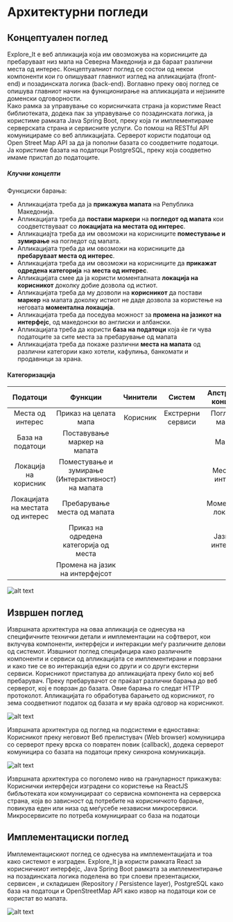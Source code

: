 # Архитектурни погледи
## Концептуален поглед

Explore_It е веб апликација која им овозможува на корисниците да пребаруваат низ мапа на Северна Македонија и да бараат различни места од интерес. Концептуалниот поглед се состои од некои компоненти кои го опишуваат главниот изглед на апликацијата (front-end) и позадинската логика (back-end). Воглавно преку овој поглед се опишува главниот начин на функционирање на апликацијата и нејзините доменски одговорности.  
Како рамка за управување со корисничката страна ја користиме React библиотеката, додека пак за управување со позадинската логика, ја користиме рамката Java Spring Boot, преку која ги имплементираме серверската страна и сервисните услуги. Со помош на RESTful API комуницираме со веб апликацијата. Серверот користи податоци од Open Street Map API за да ја пополни базата со соодветните податоци. Ја користиме базата на податоци PostgreSQL, преку која соодветно имаме пристап до податоците. 
##### Клучни концепти
Функциски барања:
-	Апликацијата треба да ја **прикажува мапата** на Република Македонија.
-	Апликацијата треба да **постави маркери** на **погледот од мапата** кои соодветствуваат со **локацијата на местата од интерес**.
-	Апликациајта треба да им овозможи на корисниците **поместување и зумирање** на погледот од мапата.
-	Апликацијата треба да им овозможи на корисниците да **пребаруваат места од интерес**.
-	Апликацијата треба да им овозможи на корисниците да **прикажат одредена категорија** на **места од интерес**.
-	Апликацијата смее да ја користи моменталната **локација на корисникот** доколку добие дозвола  од истиот.
-	Апликацијата треба да му дозволи на **корисникот** да постави **маркер** на мапата доколку истиот не даде дозвола за користење на неговата **моментална локација**.
-	Апликацијата треба да поседува можност за **промена на јазикот на интерфејс**, од македонски во англиски и албански.
-	Апликацијата треба да користи **база на податоци** која ќе ги чува податоците за сите места за пребарување од мапата
-	Апликацијата треба да покаже различни **места на мапата** од различни категории како хотели, кафулиња, банкомати и продавници за храна.


#### Категоризација

|Податоци|Функции|Чинители|Систем|Апстрактни концепти
| :-----------: |:-------------:| :----:|:-------------:| :----:|
|Места од интерес|Приказ на целата мапа|Корисник|Екстрерни сервиси|Поглед од мапата
|База на податоци|Поставување маркер на мапата|	| |Маркер
|Локација на корисник|Поместување и зумирање (Интерактивност) на мапата|||Места од интерес
|Локацијата на местата од интерес|Пребарување места од мапата|||Моментална локација
||Приказ на одредена категорија од места|||Јазик на интерфејс
||Промена на јазик на интерфејсот|||			

![alt text](КонцептуалнаАрхитектура.png "Концептуална Архитектуа")

## Извршен поглед

Извршната архитектура на оваа апликација се однесува на специфичните технички детали и имплементации на софтверот, кои вклучува компоненти, интерфејси и интеракции меѓу различните делови од системот. Извшниот поглед специфицира  како различните компоненти и сервиси од апликацијата се имплементирани и поврзани и како тие се во интеракција едни со други и со други екстерни сервиси.
Корисникот пристапува до апликацијата преку било кој веб пребарувач. Преку пребарувачот се праќаат различни барања до веб серверот, кој е поврзан до базата. Овие барања го следат HTTP протоколот. Апликацијата го обработува барањето од корисникот, го зема соодветниот податок од базата и му враќа одговор на корисникот.

![alt text](ИзвршнаАрхитектура.png "Извршна архитектура")

Извршната архитектура од поглед на подсистеми е едноставна: Корисникот преку неговиот Веб прелистувач (Web browser) комуницира со серверот преку врска со повратен повик (callback), додека серверот комуницира со базата на податоци преку синхрона комуникација. 

![alt text](ИзвршнаАрхитектура2.png "Извршна архитектура 2")

Извршната архитектура со поголемо ниво на грануларност прикажува: Кориснички интерфејси изградени со користење на ReactJS бибљотеката кои комуницираат со сервисна компонента на серверска страна, која во зависност од потребите на корисничкото барање, повикува еден или низа од меѓусебе независни микросервиси. Микросервисите по потреба комуницираат со база на податоци

## Имплементациски поглед

Имплементацискиот поглед се однесува на имплементацијата и тоа како системот е изграден. Explore_It ја користи рамката React за корисничкиот интерфејс, Java Spring Boot рамката за имплементирање на позадинската логика поделена во три слоеви презентациски, сервисен , и складишен (Repository / Persistence layer), PostgreSQL како база на податоци и OpenStreetMap API како извор на податоци кои се користат во мапата.

![alt text](ИмплементацискаАрхитектура.png "Имплементациска архитектура")